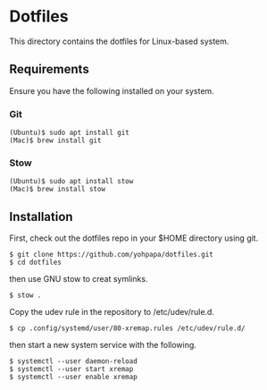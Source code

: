 # Dotfiles

This directory contains the dotfiles for Linux-based system.

## Requirements

Ensure you have the following installed on your system.

### Git

```
(Ubuntu)$ sudo apt install git
(Mac)$ brew install git
```

### Stow

```
(Ubuntu)$ sudo apt install stow
(Mac)$ brew install stow
```

## Installation

First, check out the dotfiles repo in your $HOME directory using git.

```
$ git clone https://github.com/yohpapa/dotfiles.git
$ cd dotfiles
```

then use GNU stow to creat symlinks.

```
$ stow .
```

Copy the udev rule in the repository to /etc/udev/rule.d.

```
$ cp .config/systemd/user/80-xremap.rules /etc/udev/rule.d/
```

then start a new system service with the following.

```
$ systemctl --user daemon-reload
$ systemctl --user start xremap
$ systemctl --user enable xremap
```
